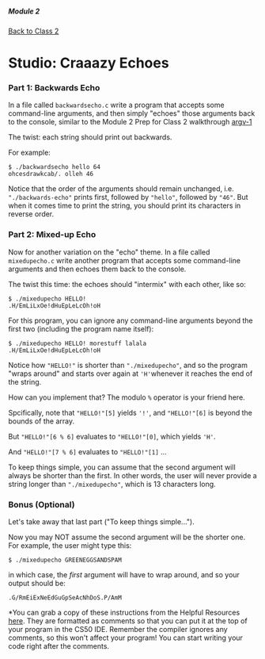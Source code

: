 ##### Module 2
[Back to Class 2](../../class2)
# Studio: Craaazy Echoes

### Part 1: Backwards Echo

In a file called `backwardsecho.c` write a program that accepts some command-line arguments, and then simply "echoes" those arguments back to the
console, similar to the Module 2 Prep for Class 2 walkthrough <a href="https://www.youtube.com/watch?v=Ja8YoR-u9TA&index=3&list=PLhQjrBD2T380sc-fXwl1sviA-twxFduVU" target="_blank">argv-1</a>

The twist: each string should print out backwards. 

For example:

```
$ ./backwardsecho hello 64
ohcesdrawkcab/. olleh 46
```

Notice that the order of the arguments should remain unchanged, i.e. `"./backwards-echo"` prints first, followed by 
`"hello"`, followed by `"46"`. But when it comes time to print the string, you should print its characters 
in reverse order.


### Part 2: Mixed-up Echo

Now for another variation on the "echo" theme. In a file called `mixedupecho.c` write another program that accepts some command-line arguments and then echoes them back to the console.

The twist this time: the echoes should "intermix" with each other, like so:

```
$ ./mixedupecho HELLO!
.H/EmLiLxOe!dHuEpLeLcOh!oH
```

For this program, you can ignore any command-line arguments beyond the first two (including the program name itself):
```
$ ./mixedupecho HELLO! morestuff lalala
.H/EmLiLxOe!dHuEpLeLcOh!oH
```

Notice how `"HELLO!"` is shorter than `"./mixedupecho"`, and so the program "wraps around" and starts over again at `'H'`whenever it reaches the end of the string. 

How can you implement that? The modulo `%` operator is your friend here. 

Spcifically, note that `"HELLO!"[5]` yields `'!'`, and `"HELLO!"[6]` is beyond the bounds of the array. 

But `"HELLO!"[6 % 6]` evaluates to `"HELLO!"[0]`, which yields `'H'`.

And `"HELLO!"[7 % 6]` evaluates to `"HELLO!"[1]` ...

To keep things simple, you can assume that the second argument will always be shorter than the first.
In other words, the user will never provide a string longer than `"./mixedupecho"`, which is 13 characters long.


### Bonus (Optional)

Let's take away that last part ("To keep things simple..."). 

Now you may NOT assume the second argument will be the shorter one. For example, the user might type this:
```
$ ./mixedupecho GREENEGGSANDSPAM
```
in which case, the *first* argument will have to wrap around, and so your output should be:
```
.G/RmEiExNeEdGuGpSeAcNhDoS.P/AmM
```

*You can grab a copy of these instructions from the Helpful Resources <a href="../../../../../../../helpful-resources/modules/module-2.md#class-2-studio-crazy-echoes" target="_blank">here</a>. They are formatted as comments so that you can put it at the top of your program in the CS50 IDE. Remember the compiler ignores any comments, so this won't affect your program! You can start writing your code right after the comments.
